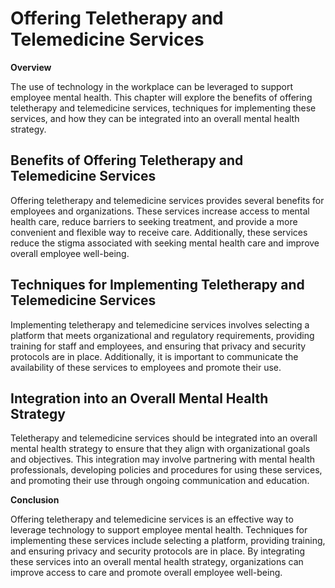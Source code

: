 # Offering Teletherapy and Telemedicine Services

**Overview**

The use of technology in the workplace can be leveraged to support employee mental health. This chapter will explore the benefits of offering teletherapy and telemedicine services, techniques for implementing these services, and how they can be integrated into an overall mental health strategy.

Benefits of Offering Teletherapy and Telemedicine Services
----------------------------------------------------------

Offering teletherapy and telemedicine services provides several benefits for employees and organizations. These services increase access to mental health care, reduce barriers to seeking treatment, and provide a more convenient and flexible way to receive care. Additionally, these services reduce the stigma associated with seeking mental health care and improve overall employee well-being.

Techniques for Implementing Teletherapy and Telemedicine Services
-----------------------------------------------------------------

Implementing teletherapy and telemedicine services involves selecting a platform that meets organizational and regulatory requirements, providing training for staff and employees, and ensuring that privacy and security protocols are in place. Additionally, it is important to communicate the availability of these services to employees and promote their use.

Integration into an Overall Mental Health Strategy
--------------------------------------------------

Teletherapy and telemedicine services should be integrated into an overall mental health strategy to ensure that they align with organizational goals and objectives. This integration may involve partnering with mental health professionals, developing policies and procedures for using these services, and promoting their use through ongoing communication and education.

**Conclusion**

Offering teletherapy and telemedicine services is an effective way to leverage technology to support employee mental health. Techniques for implementing these services include selecting a platform, providing training, and ensuring privacy and security protocols are in place. By integrating these services into an overall mental health strategy, organizations can improve access to care and promote overall employee well-being.
